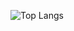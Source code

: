 ![Top Langs](https://github-readme-stats.vercel.app/api/top-langs/?username=Xer4n&hide_progress=true)
<!---
Xer4n/Xer4n is a ✨ special ✨ repository because its `README.md` (this file) appears on your GitHub profile.
You can click the Preview link to take a look at your changes.
--->
